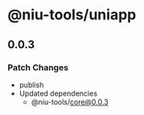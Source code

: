 # @niu-tools/uniapp

## 0.0.3

### Patch Changes

- publish
- Updated dependencies
  - @niu-tools/core@0.0.3
